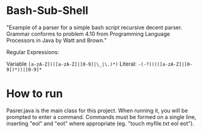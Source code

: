 # Bash-Sub-Shell
"Example of a parser for a simple bash script recursive decent parser.  Grammar conforms to problem 4.10 from Programming Language Processors in Java by Watt and Brown."

Regular Expressions:

Variable `[a-zA-Z](([a-zA-Z]|[0-9]|\_|\.)*)`
Literal: `-(-?)((([a-zA-Z]|[0-9])*))|[0-9]*`

# How to run
Pasrer.java is the main class for this project. When running it, you will be prompted to enter a command. Commands must be formed on a single line, inserting "eol" and "eot" where appropriate (eg. "touch myfile.txt eol eot").
